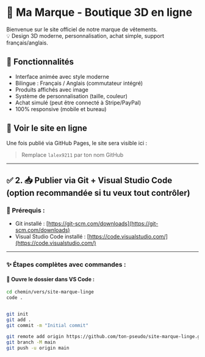 # 👕 Ma Marque - Boutique 3D en ligne

Bienvenue sur le site officiel de notre marque de vêtements.  
💡 Design 3D moderne, personnalisation, achat simple, support français/anglais.

## 🚀 Fonctionnalités

- Interface animée avec style moderne
- Bilingue : Français / Anglais (commutateur intégré)
- Produits affichés avec image
- Système de personnalisation (taille, couleur)
- Achat simulé (peut être connecté à Stripe/PayPal)
- 100% responsive (mobile et bureau)

## 🔗 Voir le site en ligne

Une fois publié via GitHub Pages, le site sera visible ici :


> Remplace `lalex9211` par ton nom GitHub

---

## ✅ 2. 📥 Publier via Git + Visual Studio Code (option recommandée si tu veux tout contrôler)

### 🧰 Prérequis :

- Git installé : [https://git-scm.com/downloads](https://git-scm.com/downloads)
- Visual Studio Code installé : [https://code.visualstudio.com/](https://code.visualstudio.com/)

---

### ✨ Étapes complètes avec commandes :

#### 📂 Ouvre le dossier dans VS Code :
```bash
cd chemin/vers/site-marque-linge
code .


git init
git add .
git commit -m "Initial commit"

git remote add origin https://github.com/ton-pseudo/site-marque-linge.git
git branch -M main
git push -u origin main
